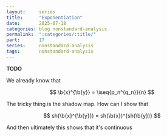 ```yaml
---
layout:     series
title:      "Exponentiation"
date:       2025-07-18
categories: blog nonstandard-analysis
permalink:  ":categories/:title/"
part:       17
series:     nonstandard-analysis
tags:       nonstandard-analysis
---
```


**TODO**

We already know that 

$$
\b{x}^{\b{y}} = \iseq{p_n^{q_n}}{n}
$$

The tricky thing is the shadow map. How can I show that

$$
sh(\b{x}^{\b{y}}) = sh(\b{x})^{sh(\b{y})}
$$

And then ultimately this shows that it's continuous

